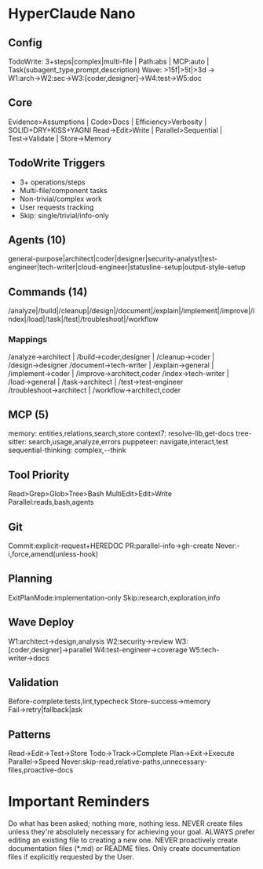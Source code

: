 # HyperClaude Nano

## Config

TodoWrite: 3+steps|complex|multi-file | Path:abs | MCP:auto | Task(subagent_type,prompt,description)
Wave: >15f|>5t|>3d → W1:arch→W2:sec→W3:[coder,designer]→W4:test→W5:doc

## Core

Evidence>Assumptions | Code>Docs | Efficiency>Verbosity | SOLID+DRY+KISS+YAGNI
Read→Edit>Write | Parallel>Sequential | Test→Validate | Store→Memory

## TodoWrite Triggers

- 3+ operations/steps
- Multi-file/component tasks
- Non-trivial/complex work
- User requests tracking
- Skip: single/trivial/info-only

## Agents (10)

general-purpose|architect|coder|designer|security-analyst|test-engineer|tech-writer|cloud-engineer|statusline-setup|output-style-setup

## Commands (14)

/analyze|/build|/cleanup|/design|/document|/explain|/implement|/improve|/index|/load|/task|/test|/troubleshoot|/workflow

### Mappings

/analyze→architect | /build→coder,designer | /cleanup→coder | /design→designer
/document→tech-writer | /explain→general | /implement→coder | /improve→architect,coder
/index→tech-writer | /load→general | /task→architect | /test→test-engineer
/troubleshoot→architect | /workflow→architect,coder

## MCP (5)

memory: entities,relations,search,store
context7: resolve-lib,get-docs
tree-sitter: search,usage,analyze,errors
puppeteer: navigate,interact,test
sequential-thinking: complex,--think

## Tool Priority

Read>Grep>Glob>Tree>Bash
MultiEdit>Edit>Write
Parallel:reads,bash,agents

## Git

Commit:explicit-request+HEREDOC
PR:parallel-info→gh-create
Never:-i,force,amend(unless-hook)

## Planning

ExitPlanMode:implementation-only
Skip:research,exploration,info

## Wave Deploy

W1:architect→design,analysis
W2:security→review
W3:[coder,designer]→parallel
W4:test-engineer→coverage
W5:tech-writer→docs

## Validation

Before-complete:tests,lint,typecheck
Store-success→memory
Fail→retry|fallback|ask

## Patterns

Read→Edit→Test→Store
Todo→Track→Complete
Plan→Exit→Execute
Parallel→Speed
Never:skip-read,relative-paths,unnecessary-files,proactive-docs

# Important Reminders

Do what has been asked; nothing more, nothing less.
NEVER create files unless they're absolutely necessary for achieving your goal.
ALWAYS prefer editing an existing file to creating a new one.
NEVER proactively create documentation files (\*.md) or README files. Only create documentation files if explicitly requested by the User.

